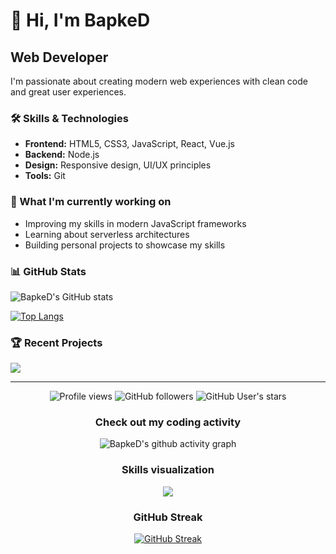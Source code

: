 # 👋 Hi, I'm BapkeD

## Web Developer


I'm passionate about creating modern web experiences with clean code and great user experiences.

### 🛠️ Skills & Technologies

- **Frontend:** HTML5, CSS3, JavaScript, React, Vue.js
- **Backend:** Node.js
- **Design:** Responsive design, UI/UX principles
- **Tools:** Git


### 🔭 What I'm currently working on

- Improving my skills in modern JavaScript frameworks
- Learning about serverless architectures
- Building personal projects to showcase my skills

### 📊 GitHub Stats

![BapkeD's GitHub stats](https://github-readme-stats-sigma-five.vercel.app/api?username=BapkeD&show_icons=true&theme=tokyonight)

[![Top Langs](https://github-readme-stats-sigma-five.vercel.app/api/top-langs/?username=BapkeD&layout=compact&theme=tokyonight)](https://github.com/anuraghazra/github-readme-stats)

### 🏆 Recent Projects

<a href="https://github.com/BapkeD/BapkeD">
  <img align="center" src="https://github-readme-stats-sigma-five.vercel.app/api/pin/?username=BapkeD&repo=BapkeD&theme=tokyonight" />
</a>


---

<p align="center">
  <img src="https://komarev.com/ghpvc/?username=BapkeD&color=blue&style=flat-square" alt="Profile views" />
  <img src="https://img.shields.io/github/followers/BapkeD?label=Followers&style=social" alt="GitHub followers" />
  <img src="https://img.shields.io/github/stars/BapkeD?affiliations=OWNER%2CCOLLABORATOR&style=social" alt="GitHub User's stars" />
</p>

<!-- Interactive elements -->
<div align="center">
  
  ### Check out my coding activity
  
  ![BapkeD's github activity graph](https://github-readme-activity-graph.cyclic.app/graph?username=BapkeD&theme=tokyo-night&hide_border=true)
  
  ### Skills visualization
  
  <img src="https://skillicons.dev/icons?i=html,css,js,react,vue,nodejs,express,php,git,docker,figma" />
  
  ### GitHub Streak
  
  [![GitHub Streak](https://streak-stats.demolab.com/?user=BapkeD&theme=tokyonight)](https://git.io/streak-stats)
  
</div> 
